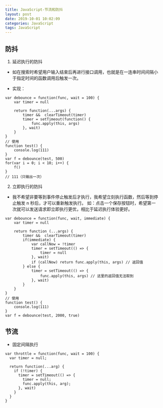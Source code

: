 ```yaml
---
title: JavaScript-节流和防抖
layout: post
date: 2019-10-01 10:02:09
categories: JavaScript
tags: JavaScript
---
```


## 防抖
1. 延迟执行的防抖
* 如在搜索时希望用户输入结束后再进行接口调用，也就是在一连串时间间隔小于指定时间的函数调用后触发一次。

* 实现：
```
var debounce = function(func, wait = 100) {
	var timer = null
	
	return function(...args) {
		timer &&  clearTimeout(timer)
        timer = setTimeout(function() {
            func.apply(this, args)
        }, wait)
	}
}
// 使用
function test() {
	console.log(111)
}
var f = debounce(test, 500)
for(var i = 0; i < 10; i++) {
	f()
}
// 111（只输出一次）
```

2. 立即执行的防抖
* 我不希望非要等到事件停止触发后才执行，我希望立刻执行函数，然后等到停止触发 n 秒后，才可以重新触发执行。
如：点击一个保存按钮时，希望第一次就可以发送请求即立即执行更优，相比于延迟执行体验更好。
```
var debounce = function(func, wait, immediate) {
	var timer = null

	return function (...args) {
        timer &&  clearTimeout(timer)
		if(immediate) {
            var callNow = !timer
			timer = setTimeout(() => {
                timer = null
            }, wait)
            if (callNow) return func.apply(this, args) // 返回值
		} else {
			timer = setTimeout(() => {
                func.apply(this, args) // 这里的返回值无法取到
			}, wait)
        }
	}
}
// 使用
function test() {
	console.log(111)
}
var f = debounce(test, 2000, true)
```

## 节流
* 固定间隔执行
```
var throttle = function(func, wait = 100) {
  var timer = null;
  
  return function(...arg) {
    if (!timer) {
      timer = setTimeout(() => {
        timer = null;
        func.apply(this, arg);
      }, wait)
    }
  }
}
```